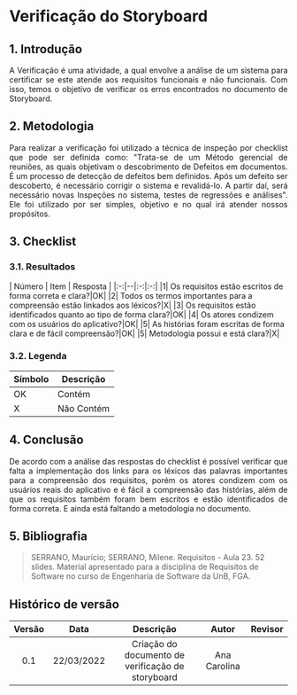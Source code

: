 # Verificação do Storyboard

## 1. Introdução
<p style="text-align: justify;"> A Verificação é uma atividade, a qual envolve a análise de um sistema para certificar se este atende aos requisitos funcionais e não funcionais. Com isso, temos o objetivo de verificar os erros encontrados no documento de Storyboard.
</p>

## 2. Metodologia
<p style="text-align: justify;">Para realizar a verificação foi utilizado a técnica de inspeção por checklist que pode ser definida como: "Trata-se de um Método gerencial de reuniões, as quais objetivam o descobrimento de Defeitos em documentos. É um processo de detecção de defeitos bem definidos. Após um defeito ser descoberto, é necessário corrigir o sistema e revalidá-lo. A partir daí, será necessário novas Inspeções no sistema, testes de regressões e análises". Ele foi utilizado por ser simples, objetivo e no qual irá atender nossos propósitos.
</p>

## 3. Checklist

### 3.1. Resultados

|  Número | Item | Resposta |
|:-:|--|:-:|:-:|
|1| Os requisitos estão escritos de forma correta e clara?|OK|
|2| Todos os termos importantes para a compreensão estão linkados aos léxicos?|X|
|3| Os requisitos estão identificados quanto ao tipo de forma clara?|OK|
|4| Os atores condizem com os usuários do aplicativo?|OK|
|5| As histórias foram escritas de forma clara e de fácil compreensão?|OK|
|5| Metodologia possui e está clara?|X|

### 3.2. Legenda
|Símbolo|Descrição|
|--|--|
|OK|Contém|
|X|Não Contém|

## 4. Conclusão
<p style="text-align: justify;"> De acordo com a análise das respostas do checklist é possível verificar que falta a implementação dos links para os léxicos das palavras importantes para a compreensão dos requisitos, porém os atores condizem com os usuários reais do aplicativo e é fácil a compreensão das histórias, além de que os requisitos também foram bem escritos e estão identificados de forma correta. E ainda está faltando a metodologia no documento.
</p>


## 5. Bibliografia

> SERRANO, Maurício; SERRANO, Milene. Requisitos - Aula 23. 52 slides. Material apresentado para a disciplina de Requisitos de Software no curso de Engenharia de Software da UnB, FGA.

## Histórico de versão

|Versão | Data | Descrição | Autor|  Revisor |
| :--: | :--: | :--: | :--: | :--:  |
| 0.1 | 22/03/2022  | Criação do documento de verificação de storyboard | Ana Carolina |